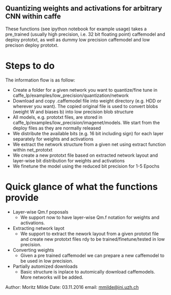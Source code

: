 ## Quantizing weights and activations for arbitrary CNN within caffe

These functions (see ipython notebook for example usage) takes a pre_trained (usually high precision, i.e. 32 bit floating point) caffemodel and deploy prototxt, as well as dummy low precision caffemodel and low precison deploy prototxt. 

# Steps to do
The information flow is as follow:
* Create a folder for a given network you want to quantize/fine tune in 
caffe_lp/examples/low_precision/quantization/network
* Download and copy .caffemodel file into weight directory (e.g. HDD or wherever you want). 
The copied original file is used to convert blobs (weight W and biases b) into low precision blob structure
* All models, e.g. prototxt files, are stored in 
caffe_lp/examples/low_precision/imagenet/models. 
We start from the deploy files as they are normally released
* We distribute the available bits (e.g. 16 bit including sign) for each layer separately for weights and activations
* We extract the network structure from a given net using extract function within net_prototxt
* We create a new prototxt file based on extracted network layout and layer-wise bit distribution for weights and activations
* We finetune the model using the reduced bit precision for 1-5 Epochs

# Quick glance of what the functions provide
* Layer-wise Qm.f poposals
	*  We support now to have layer-wise Qm.f notation for weights and activations. 
* Extracting network layot
	*  We support to extract the nework layout from a given prototxt file and create new prototxt files rdy to be trained/finetune/tested in low precision.
* Converting weights
	*  Given a pre trained caffemodel we can prepare a new caffemodel to be used in low precision.
* Partially automized downloads
	*  Basic structure is inplace to automically download caffemodels. More networks will be added.

Author: Moritz Milde
Date: 03.11.2016
email: mmilde@ini.uzh.ch